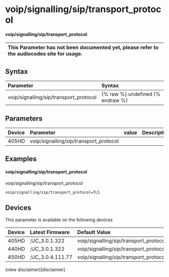 ﻿---
description: voip/signalling/sip/transport_protocol
search:
    keywords: ['voip','signalling','sip','transport_protocol']
---

# voip/signalling/sip/transport_protocol

#### voip/signalling/sip/transport_protocol


| This Parameter has not been documented yet, please refer to the audiocodes site for usage.  |
| :--- |

## Syntax
| Parameter | Syntax |
| :--- | :--- |
|voip/signalling/sip/transport_protocol | {% raw %} undefined {% endraw %} |

## Parameters
|Device|Parameter|value|Description|
|:---|:---|:---|:---|
| 405HD | voip/signalling/sip/transport_protocol |  |  |

## Examples
#### voip/signalling/sip/transport_protocol

voip/signalling/sip/transport_protocol

```
voip/signalling/sip/transport_protocol=TLS
```

## Devices
This parameter is available on the following devices

| Device | Latest Firmware | Default Value |
|:---|:---|:---|
| 405HD | ;UC_3.0.1.322 | voip/signalling/sip/transport_protocol=TLS 
| 440HD | ;UC_3.0.1.322 | voip/signalling/sip/transport_protocol=TLS 
| 450HD | ;UC_3.0.4.111.77 | voip/signalling/sip/transport_protocol=TLS 

(view disclaimer)[disclaimer]
